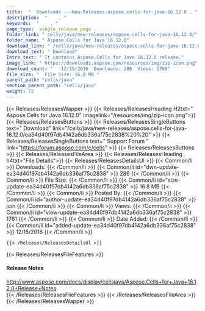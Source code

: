 ```yaml
---
title:  "  Downloads ---New-Releases-aspose.cells-for-java-16.12.0 . " 
description:  "    . " 
keywords:  "    . " 
page_type:  single_release_page
folder_link: " cells/java/new-releases/aspose.cells-for-java-16.12.0/"
folder_name: " Aspose.Cells for Java 16.12.0"
download_link: " /cells/java/new-releases/aspose.cells-for-java-16.12.0/ea34d40f97db4142a6db336af75c2838"
download_text: " Download"
Intro_text: " It contains Aspose.Cells for Java 16.12.0 release."
image_link: " https://downloads.aspose.com/resources/img/zip-icon.png"
download_count: "   12/15/2016  Downloads: 286  Views: 1760"
file_size: "  File Size: 16.8 MB "
parent_path: "cells/java"
section_parent_path: "cells/java"
weight: 72 
---
```


{{< Releases/ReleasesWapper >}}
  {{< Releases/ReleasesHeading H2txt=" Aspose.Cells for Java 16.12.0" imagelink="/resources/img/zip-icon.png">}}
  {{< Releases/ReleasesButtons >}}
    {{< Releases/ReleasesSingleButtons text=" Download" link="/cells/java/new-releases/aspose.cells-for-java-16.12.0/ea34d40f97db4142a6db336af75c2838%20%20" >}}
    {{< Releases/ReleasesSingleButtons text=" Support Forum " link="https://forum.aspose.com/c/cells" >}}
  {{< Releases/ReleasesButtons >}}
  {{< Releases/ReleasesFileArea >}}
    {{< Releases/ReleasesHeading h4txt="File Details">}}
    {{< Releases/ReleasesDetailsUl >}}
            {{< Common/li  >}} Downloads: {{< /Common/li >}} 
      {{< Common/li id="dwn-update-ea34d40f97db4142a6db336af75c2838" >}} 286 {{< /Common/li >}} 
      {{< Common/li  >}} File Size: {{< /Common/li >}} 
      {{< Common/li id="size-update-ea34d40f97db4142a6db336af75c2838" >}} 16.8 MB {{< /Common/li >}} 
      {{< Common/li  >}} Posted By: {{< /Common/li >}} 
      {{< Common/li id="author-update-ea34d40f97db4142a6db336af75c2838" >}} join {{< /Common/li >}} 
      {{< Common/li  >}} Views: {{< /Common/li >}} 
      {{< Common/li id="view-update-ea34d40f97db4142a6db336af75c2838" >}} 1761 {{< /Common/li >}} 
      {{< Common/li  >}} Date Added: {{< /Common/li >}} 
      {{< Common/li id="added-update-ea34d40f97db4142a6db336af75c2838" >}} 12/15/2016 {{< /Common/li >}} 

    {{< /Releases/ReleasesDetailsUl >}}

  {{< Releases/ReleasesFileFeatures >}}
      <h4>Release Notes</h4><div><a href="http://www.aspose.com/docs/display/cellsjava/Aspose.Cells+for+Java+16.12.0+Release+Notes">http://www.aspose.com/docs/display/cellsjava/Aspose.Cells+for+Java+16.12.0+Release+Notes</a></div>
  {{< /Releases/ReleasesFileFeatures >}}
 {{< /Releases/ReleasesFileArea >}}
{{< /Releases/ReleasesWapper >}}


